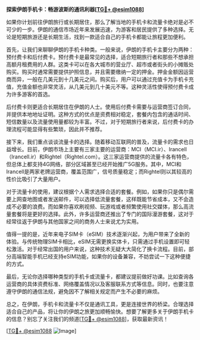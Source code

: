 **探索伊朗手机卡：畅游波斯的通讯利器[[TG💪+ @esim1088](https://t.me/s/esim1088)]**

如果你计划前往伊朗旅行或长期居住，那么了解当地的手机卡和流量卡绝对是必不可少的一步。伊朗的通信市场近年来发展迅速，为游客和居民提供了多种选择。无论是短期旅游还是长期生活，找到一款适合自己的手机卡都能让旅程更加便利。

首先，让我们来聊聊伊朗的手机卡种类。一般来说，伊朗的手机卡主要分为两种：预付费卡和后付费卡。预付费卡是最常见的选择，适合短期旅行者和那些不想承担高额月租费用的人群。这类卡可以在各大城市的营业厅、超市或者街头的小摊贩处购买。购买时通常需要提供护照信息，并且需要缴纳一定的押金。押金金额因运营商而异，一般在几美元到十几美元之间。购买后，用户可以通过充值卡为手机卡充值，充值金额也非常灵活，从几美元到几十美元不等。这种灵活性使得预付费卡成为许多游客的首选。

后付费卡则更适合长期居住在伊朗的人士。使用后付费卡需要与运营商签订合同，并提供本地地址证明。这种方式的优点是资费相对稳定，套餐内包含的通话时间、短信数量以及流量使用量都较为丰富。不过，对于短期旅行者来说，后付费卡的办理流程可能显得有些繁琐，因此并不推荐。

接下来，我们重点谈谈流量卡的选择。随着移动互联网的普及，流量卡的需求也日益增长。目前，伊朗市场上主要有三家主要的运营商：MCI（MCI.ir）、Irancell（Irancell.ir）和Rightel（Rightel.com）。这三家运营商提供的流量卡各有特色，但总体上都支持4G网络，部分区域甚至已经开始推广5G服务。其中，MCI和Irancell是两家老牌运营商，覆盖范围广，信号质量稳定；而Rightel则以其较高的性价比吸引了大量用户。

对于流量卡的使用，建议根据个人需求选择合适的套餐。例如，如果你只是偶尔需要上网查地图或者发送邮件，可以选择低流量套餐，这样既能节省成本，又不会造成不必要的浪费。而如果你喜欢刷视频、玩游戏或者频繁使用社交媒体，那么高流量套餐将是更好的选择。此外，许多运营商还推出了专门的国际漫游套餐，这对于经常往返于伊朗与其他国家之间的商务人士来说尤为实用。

值得一提的是，近年来电子SIM卡（eSIM）技术逐渐兴起，为用户带来了全新的体验。与传统物理SIM卡相比，eSIM无需更换实体卡，只需通过手机设置即可轻松激活。对于经常出国的用户来说，这种技术无疑大大简化了换卡流程。目前，部分高端智能手机已经支持eSIM功能，如果你的设备兼容，不妨尝试一下这种便捷的方式。

最后，无论你选择哪种类型的手机卡或流量卡，都建议提前做好功课。比如查询各运营商的具体资费标准、网络覆盖情况以及客服联系方式等信息。同时，也要注意遵守伊朗的通信法规，避免因不了解相关规定而产生不必要的麻烦。

总之，在伊朗，手机卡和流量卡不仅是通讯工具，更是连接世界的桥梁。合理选择适合自己的产品，将让你的伊朗之旅更加顺畅愉快。想要了解更多关于伊朗手机卡的信息？别忘了关注我们的频道[[TG💪+ @esim1088](https://t.me/s/esim1088)]，获取最新资讯！

[[TG💪+ @esim1088](https://t.me/s/esim1088) ![Image](https://i.postimg.cc/4NQfJmqS/Snipaste-2025-05-13-00-14-12.png)]